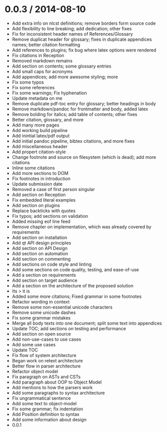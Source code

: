 
0.0.3 / 2014-08-10
==================

 * Add extra info on nlcst definitions; remove borders form source code
 * Add flexibility to line breaking; add dedication; other fixes
 * Fix for inconsistent header names of References/Glossary
 * Remove duplicat header for glossary; fixes in duplicate appendices names; better citation formatting
 * Add references to plugins; fix bug where latex options were rendered
 * Fix citations in Reception
 * Removed markdown remains
 * Add section on contents; some glossary entries
 * Add small caps for acronyms
 * Add appendices; add more awesome styling; more
 * Fix some typos
 * Fix some references
 * Fix some warnings; Fix hyphenation
 * Update metadata on me
 * Remove duplicate pdf-toc entry for glossary; better headings in body
 * Remove markdown/pandoc for frontmatter and body, added latex
 * Remove bolding for italics; add table of contents; other fixes
 * Better citation, glossary, and more
 * Add many more pages
 * Add working build pipeline
 * Add inintial latex/pdf output
 * Add initial pandoc pipeline, bibtex citations, and more fixes
 * Add miscellaneous header
 * Add propert citation-style
 * Change footnote and source on filesystem (which is dead); add more citations
 * Inline some citations
 * Add more sections to DOM
 * Fix footnotes in introduction
 * Update submission date
 * Removed a case of first person singular
 * Add section on Reception
 * Fix embedded literal examples
 * Add section on plugins
 * Replace backticks with quotes
 * Fix typos; add sections on validation
 * Added missing eof line feed
 * Remove chapter on implementation, which was already covered by requirements
 * Add section on installation
 * Add qt API design principles
 * Add section on API Design
 * Add section on automation
 * Add section on commenting
 * Add sections on code style and linting
 * Add some sections on code quality, testing, and ease-of-use
 * Add a section on requirements
 * Add section on target audience
 * Add a section on the architecture of the proposed solution
 * Its > it is
 * Added some more citations; Fixed grammar in some footnotes
 * Refactor wording in context
 * Remove some non-essential unicode characters
 * Remove some unicode dashes
 * Fix some grammar mistakes
 * Merge all body texts into one document; split some text into appendices
 * Update TOC; add sections on testing and performance
 * Add section on open source
 * Add non-use-cases to use cases
 * Add some use cases
 * Update TOC
 * Fix flow of system architecture
 * Began work on retext architecture
 * Better flow in parser architecture
 * Refactor object model
 * Fix paragraph on ASTs and CSTs
 * Add paragraph about OOP to Object Model
 * Add mentions to how the parsers work
 * Add some paragraphs to syntax architecture
 * Fix ungrammatical sentence
 * Add some text to object-model
 * Fix some grammar; fix indentation
 * Add Position definition to syntax
 * Add some information about design
 * 0.0.1
